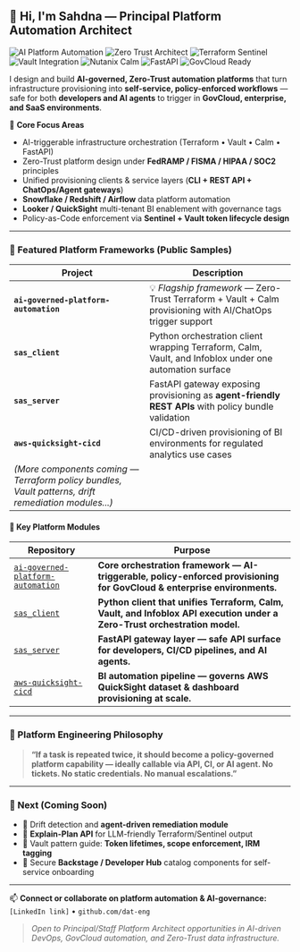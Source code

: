 ## 👋 Hi, I'm Sahdna — Principal Platform Automation Architect

![AI Platform Automation](https://img.shields.io/badge/Platform-AI%20Governed%20Automation-blue?style=for-the-badge)
![Zero Trust Architect](https://img.shields.io/badge/Security-Zero%20Trust-green?style=for-the-badge)
![Terraform Sentinel](https://img.shields.io/badge/IaC-Terraform%20%2B%20Sentinel-purple?style=for-the-badge)
![Vault Integration](https://img.shields.io/badge/Auth-Vault%20Ephemeral%20Token-red?style=for-the-badge)
![Nutanix Calm](https://img.shields.io/badge/Orchestration-Nutanix%20Calm-orange?style=for-the-badge)
![FastAPI](https://img.shields.io/badge/API-FastAPI-teal?style=for-the-badge)
![GovCloud Ready](https://img.shields.io/badge/Compliance-FedRAMP%20%7C%20FISMA%20%7C%20HIPAA-8A2BE2?style=for-the-badge)


I design and build **AI-governed, Zero-Trust automation platforms** that turn infrastructure provisioning into **self-service, policy-enforced workflows** — safe for both **developers and AI agents** to trigger in **GovCloud, enterprise, and SaaS environments**.

🚀 **Core Focus Areas**
- AI-triggerable infrastructure orchestration (Terraform • Vault • Calm • FastAPI)
- Zero-Trust platform design under **FedRAMP / FISMA / HIPAA / SOC2** principles
- Unified provisioning clients & service layers (**CLI + REST API + ChatOps/Agent gateways**)
- **Snowflake / Redshift / Airflow** data platform automation
- **Looker / QuickSight** multi-tenant BI enablement with governance tags
- Policy-as-Code enforcement via **Sentinel + Vault token lifecycle design**

---

### 🔧 Featured Platform Frameworks (Public Samples)

| Project | Description |
|--------|-------------|
| **`ai-governed-platform-automation`** | 💡 *Flagship framework* — Zero-Trust Terraform + Vault + Calm provisioning with AI/ChatOps trigger support |
| **`sas_client`** | Python orchestration client wrapping Terraform, Calm, Vault, and Infoblox under one automation surface |
| **`sas_server`** | FastAPI gateway exposing provisioning as **agent-friendly REST APIs** with policy bundle validation |
| **`aws-quicksight-cicd`** | CI/CD-driven provisioning of BI environments for regulated analytics use cases |
| *(More components coming — Terraform policy bundles, Vault patterns, drift remediation modules...)* |

#### 🔧 Key Platform Modules

| Repository | Purpose |
|-----------|--------|
| [`ai-governed-platform-automation`](https://github.com/dat-eng/ai-governed-platform-automation) | **Core orchestration framework — AI-triggerable, policy-enforced provisioning for GovCloud & enterprise environments.** |
| [`sas_client`](https://github.com/dat-eng/sas_client) | **Python client that unifies Terraform, Calm, Vault, and Infoblox API execution under a Zero-Trust orchestration model.** |
| [`sas_server`](https://github.com/dat-eng/sas_server) | **FastAPI gateway layer — safe API surface for developers, CI/CD pipelines, and AI agents.** |
| [`aws-quicksight-cicd`](https://github.com/dat-eng/aws-quicksight-cicd) | **BI automation pipeline — governs AWS QuickSight dataset & dashboard provisioning at scale.** |
---

### 🎯 Platform Engineering Philosophy

> **“If a task is repeated twice, it should become a policy-governed platform capability — ideally callable via API, CI, or AI agent. No tickets. No static credentials. No manual escalations.”**

---

### 🧭 Next (Coming Soon)
- 📌 Drift detection and **agent-driven remediation module**
- 📌 **Explain-Plan API** for LLM-friendly Terraform/Sentinel output
- 📌 Vault pattern guide: **Token lifetimes, scope enforcement, IRM tagging**
- 📌 Secure **Backstage / Developer Hub** catalog components for self-service onboarding

---

📫 **Connect or collaborate on platform automation & AI-governance:**  
`[LinkedIn link]` • `github.com/dat-eng`

> _Open to Principal/Staff Platform Architect opportunities in AI-driven DevOps, GovCloud automation, and Zero-Trust data infrastructure._
